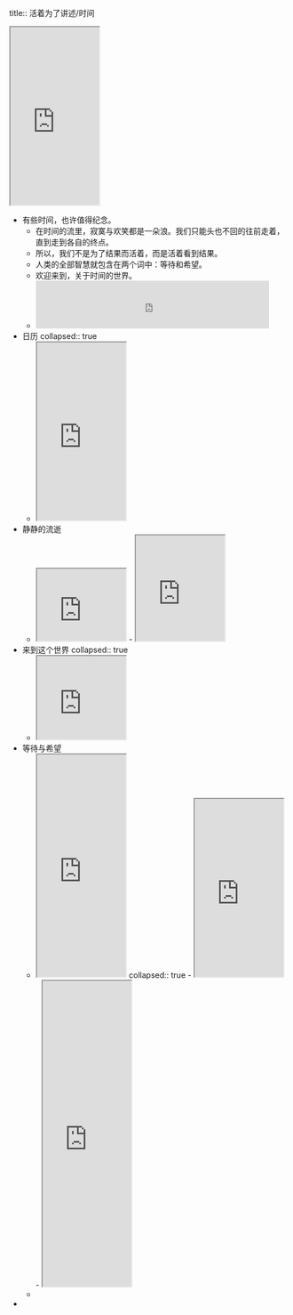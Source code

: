 title:: 活着为了讲述/时间
<iframe src="https://httishere.gitee.io/notion/colorful-svg-time_w.html" width="160"height="320"></iframe>

- 有些时间，也许值得纪念。
	- 在时间的流里，寂寞与欢笑都是一朵浪。我们只能头也不回的往前走着，直到走到各自的终点。
	- 所以，我们不是为了结果而活着，而是活着看到结果。
	- 人类的全部智慧就包含在两个词中：等待和希望。
	- 欢迎来到，关于时间的世界。
	- <iframe frameborder="no" border="0" marginwidth="0" marginheight="0" width=420 height=86 src="https://music.163.com/outchain/player?type=2&id=1469825716&auto=1&height=66"></iframe>
- 日历
  collapsed:: true
	- <iframe src="https://httishere.gitee.io/notion/new/calendar.html" width="160"height="320"></iframe>
- 静静的流逝
	- <iframe src="https://httishere.gitee.io/notion/progress.html?sw=1" width="160"height="130"></iframe>
		- <iframe src="https://httishere.gitee.io/notion/new/year-block.html?sw=1" width="160"height="190"></iframe>
- 来到这个世界
  collapsed:: true
	- <iframe src="https://httishere.gitee.io/notion/new/personal-progress.html?b=2000/01/20&n=myoursh&m=" width="160"height="150"></iframe>
- 等待与希望
	- <iframe src="https://httishere.gitee.io/notion/new/mul-days-matter.html?msg=考研-2022/12/24,生日-2022/10/11,报名-2022/10/05,报名结束-2022/10/25&created=2022/8/23" width="160"height="400"></iframe>
	  collapsed:: true
		- <iframe src="https://httishere.gitee.io/notion/days-matter.html?day=2022/12/24&name=考研" width="160"height="320"></iframe>
		- <iframe src="https://httishere.gitee.io/notion/days-matter2.html?day=2022/12/24&name=考研" width="160"height="550"></iframe>
	-
-